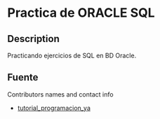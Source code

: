 # Practica de ORACLE SQL

## Description

Practicando ejercicios de SQL en BD Oracle. 

## Fuente

Contributors names and contact info

* [tutorial_programacion_ya](https://www.tutorialesprogramacionya.com/oracleya/)
